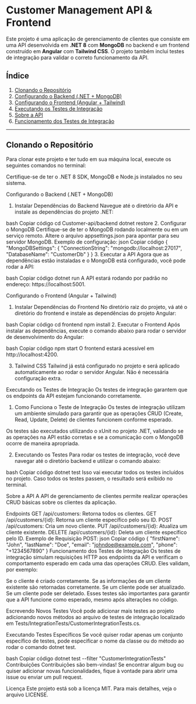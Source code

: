 # Customer Management API & Frontend

Este projeto é uma aplicação de gerenciamento de clientes que consiste em uma API desenvolvida em **.NET 8** com **MongoDB** no backend e um frontend construído em **Angular** com **Tailwind CSS**. O projeto também inclui testes de integração para validar o correto funcionamento da API.

## Índice

1. [Clonando o Repositório](#clonando-o-repositório)
2. [Configurando o Backend (.NET + MongoDB)](#configurando-o-backend-net--mongodb)
3. [Configurando o Frontend (Angular + Tailwind)](#configurando-o-frontend-angular--tailwind)
4. [Executando os Testes de Integração](#executando-os-testes-de-integração)
5. [Sobre a API](#sobre-a-api)
6. [Funcionamento dos Testes de Integração](#funcionamento-dos-testes-de-integração)

---

## Clonando o Repositório

Para clonar este projeto e ter tudo em sua máquina local, execute os seguintes comandos no terminal:


Certifique-se de ter o .NET 8 SDK, MongoDB e Node.js instalados no seu sistema.

Configurando o Backend (.NET + MongoDB)
1. Instalar Dependências do Backend
Navegue até o diretório da API e instale as dependências do projeto .NET:

bash
Copiar código
cd Customer-api/backend
dotnet restore
2. Configurar o MongoDB
Certifique-se de ter o MongoDB rodando localmente ou em um serviço remoto.
Altere o arquivo appsettings.json para apontar para seu servidor MongoDB. Exemplo de configuração:
json
Copiar código
{
  "MongoDBSettings": {
    "ConnectionString": "mongodb://localhost:27017",
    "DatabaseName": "CustomerDb"
  }
}
3. Executar a API
Agora que as dependências estão instaladas e o MongoDB está configurado, você pode rodar a API:

bash
Copiar código
dotnet run
A API estará rodando por padrão no endereço: https://localhost:5001.

Configurando o Frontend (Angular + Tailwind)
1. Instalar Dependências do Frontend
No diretório raiz do projeto, vá até o diretório do frontend e instale as dependências do projeto Angular:

bash
Copiar código
cd frontend
npm install
2. Executar o Frontend
Após instalar as dependências, execute o comando abaixo para rodar o servidor de desenvolvimento do Angular:

bash
Copiar código
npm start
O frontend estará acessível em http://localhost:4200.

3. Tailwind CSS
Tailwind já está configurado no projeto e será aplicado automaticamente ao rodar o servidor Angular. Não é necessária configuração extra.

Executando os Testes de Integração
Os testes de integração garantem que os endpoints da API estejam funcionando corretamente.

1. Como Funciona o Teste de Integração
Os testes de integração utilizam um ambiente simulado para garantir que as operações CRUD (Create, Read, Update, Delete) de clientes funcionem conforme esperado.

Os testes são executados utilizando o xUnit no projeto .NET, validando se as operações na API estão corretas e se a comunicação com o MongoDB ocorre de maneira apropriada.

2. Executando os Testes
Para rodar os testes de integração, você deve navegar até o diretório backend e utilizar o comando abaixo:

bash
Copiar código
dotnet test
Isso vai executar todos os testes incluídos no projeto. Caso todos os testes passem, o resultado será exibido no terminal.

Sobre a API
A API de gerenciamento de clientes permite realizar operações CRUD básicas sobre os clientes da aplicação.

Endpoints
GET /api/customers: Retorna todos os clientes.
GET /api/customers/{id}: Retorna um cliente específico pelo seu ID.
POST /api/customers: Cria um novo cliente.
PUT /api/customers/{id}: Atualiza um cliente existente.
DELETE /api/customers/{id}: Deleta um cliente específico pelo ID.
Exemplo de Requisição POST:
json
Copiar código
{
  "firstName": "John",
  "lastName": "Doe",
  "email": "johndoe@example.com",
  "phone": "+1234567890"
}
Funcionamento dos Testes de Integração
Os testes de integração simulam requisições HTTP aos endpoints da API e verificam o comportamento esperado em cada uma das operações CRUD. Eles validam, por exemplo:

Se o cliente é criado corretamente.
Se as informações de um cliente existente são retornadas corretamente.
Se um cliente pode ser atualizado.
Se um cliente pode ser deletado.
Esses testes são importantes para garantir que a API funcione como esperado, mesmo após alterações no código.

Escrevendo Novos Testes
Você pode adicionar mais testes ao projeto adicionando novos métodos ao arquivo de testes de integração localizado em Tests/IntegrationTests/CustomerIntegrationTests.cs.

Executando Testes Específicos
Se você quiser rodar apenas um conjunto específico de testes, pode especificar o nome da classe ou do método ao rodar o comando dotnet test.

bash
Copiar código
dotnet test --filter "CustomerIntegrationTests"
Contribuições
Contribuições são bem-vindas! Se encontrar algum bug ou quiser adicionar novas funcionalidades, fique à vontade para abrir uma issue ou enviar um pull request.

Licença
Este projeto está sob a licença MIT. Para mais detalhes, veja o arquivo LICENSE.
